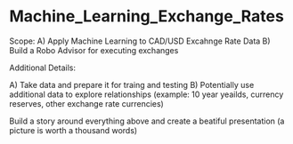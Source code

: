 # Machine_Learning_Exchange_Rates



Scope:
A) Apply Machine Learning to CAD/USD Excahnge Rate Data
B) Build a Robo Advisor for executing exchanges

Additional Details:

A) Take data and prepare it for traing and testing
B) Potentially use additional data to explore relationships (example: 10 year yeailds, currency reserves, other exchange rate currencies)





Build a story around everything above and create a beatiful presentation (a picture is worth a thousand words)
